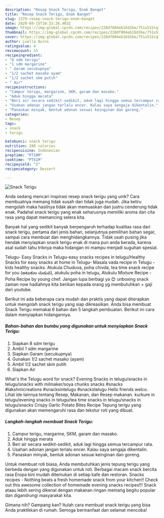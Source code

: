 ```yaml
---
description: "Resep Snack Terigu, Enak Banget"
title: "Resep Snack Terigu, Enak Banget"
slug: 1379-resep-snack-terigu-enak-banget
date: 2020-09-15T10:33:28.403Z
image: https://img-global.cpcdn.com/recipes/228df804eb16d1be/751x532cq70/snack-terigu-foto-resep-utama.jpg
thumbnail: https://img-global.cpcdn.com/recipes/228df804eb16d1be/751x532cq70/snack-terigu-foto-resep-utama.jpg
cover: https://img-global.cpcdn.com/recipes/228df804eb16d1be/751x532cq70/snack-terigu-foto-resep-utama.jpg
author: Luella Burns
ratingvalue: 4
reviewcount: 15
recipeingredient:
- "8 sdm terigu"
- "1 sdm margarine"
- " Garam secukupnya"
- "1/2 sachet masako ayam"
- "1/2 sachet skm putih"
- " Air"
recipeinstructions:
- "Campur terigu, margarine, SKM, garam dan masako."
- "Aduk hingga merata"
- "Beri air secara sedikit-sedikit, aduk lagi hingga semua tercampur rata."
- "Usahan adonan jangan terlalu encer. Kalau saya sengaja dikentalin."
- "Panaskan minyak, bentuk adonan sesuai keinginan dan goreng."
categories:
- Resep
tags:
- snack
- terigu

katakunci: snack terigu 
nutrition: 208 calories
recipecuisine: Indonesian
preptime: "PT18M"
cooktime: "PT41M"
recipeyield: "2"
recipecategory: Dessert

---
```



![Snack Terigu](https://img-global.cpcdn.com/recipes/228df804eb16d1be/751x532cq70/snack-terigu-foto-resep-utama.jpg)

Anda sedang mencari inspirasi resep snack terigu yang unik? Cara membuatnya memang tidak susah dan tidak juga mudah. Jika keliru mengolah maka hasilnya tidak akan memuaskan dan justru cenderung tidak enak. Padahal snack terigu yang enak seharusnya memiliki aroma dan cita rasa yang dapat memancing selera kita.

Banyak hal yang sedikit banyak berpengaruh terhadap kualitas rasa dari snack terigu, pertama dari jenis bahan, selanjutnya pemilihan bahan segar, sampai cara membuat dan menghidangkannya. Tidak usah pusing jika hendak menyiapkan snack terigu enak di mana pun anda berada, karena asal sudah tahu triknya maka hidangan ini mampu menjadi suguhan spesial.

Telugu- Easy Snacks in Telugu-easy snacks recipes in telugu/Healthy Snacks for easy snacks at home in Telugu- Masala vada recipe in Telugu - kids healthy snacks. Atukula Chuduva, poha chivda, tea time snack recipe for you (అటుకుల చుడువ), atukulu poha in telugu, Atukulu Mixture Recipe - Poha Recipe by young chef. Jangan lupa berbagi ya 😊 unboxing snack zaman now hadiahnya kita berikan kepada orang yg membutuhkan + gaji dari youtube.


Berikut ini ada beberapa cara mudah dan praktis yang dapat diterapkan untuk mengolah snack terigu yang siap dikreasikan. Anda bisa membuat Snack Terigu memakai 6 bahan dan 5 langkah pembuatan. Berikut ini cara dalam menyiapkan hidangannya.

<!--inarticleads1-->

##### Bahan-bahan dan bumbu yang digunakan untuk menyiapkan Snack Terigu:

1. Siapkan 8 sdm terigu
1. Ambil 1 sdm margarine
1. Siapkan  Garam (secukupnya)
1. Gunakan 1/2 sachet masako (ayam)
1. Ambil 1/2 sachet skm putih
1. Siapkan  Air


What&#39;s the Telugu word for snack? Evening Snacks in telugu/snacks in telugu/snacks with milmaker/soya chunks snacks #snacks #lakshmicreations #snacksintelugu #snackstelugu Hello friends welco. Lihat ide lainnya tentang Resep, Makanan, dan Resep makanan. kurkure in telugu/evening snacks in telugu/tea time snacks in telugu/snacks in telugu/snacks Crispy Garlic Potato Bites Recipe Tepung terigu yang digunakan akan memengaruhi rasa dan tekstur roti yang dibuat. 

<!--inarticleads2-->

##### Langkah-langkah membuat Snack Terigu:

1. Campur terigu, margarine, SKM, garam dan masako.
1. Aduk hingga merata
1. Beri air secara sedikit-sedikit, aduk lagi hingga semua tercampur rata.
1. Usahan adonan jangan terlalu encer. Kalau saya sengaja dikentalin.
1. Panaskan minyak, bentuk adonan sesuai keinginan dan goreng.


Untuk membuat roti biasa, Anda membutuhkan jenis tepung terigu yang berbeda dengan yang digunakan untuk roti. Berbagai macam snack bercita rasa Eropa kini mudah ditemukan di setiap kafe dan restoran. Snacks recipes - Nothing beats a fresh homemade snack from your kitchen!! Check out this awesome collection of homemade evening snacks recipes!!! Snack ataau lebih sering dikenal dengan makanan ringan memang begitu popular dan digandrungi masyarakat kita. 

Gimana nih? Gampang kan? Itulah cara membuat snack terigu yang bisa Anda praktikkan di rumah. Semoga bermanfaat dan selamat mencoba!
